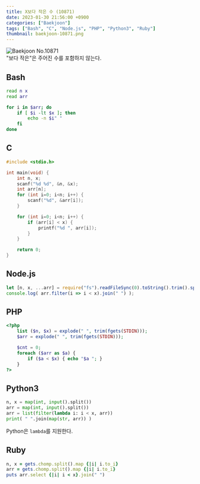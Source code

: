 ```yaml
---
title: X보다 작은 수 (10871)
date: 2023-01-30 21:56:00 +0900
categories: ["Baekjoon"]
tags: ["Bash", "C", "Node.js", "PHP", "Python3", "Ruby"]
thumbnail: baekjoon-10871.png
---
```


![Baekjoon No.10871](baekjoon-10871.png)  
"보다 작은"은 주어진 수를 포함하지 않는다.

## Bash
```bash
read n x
read arr

for i in $arr; do
	if [ $i -lt $x ]; then
		echo -n $i" "
	fi
done
```

## C
```c
#include <stdio.h>

int main(void) {
	int n, x;
	scanf("%d %d", &n, &x);
	int arr[n];
	for (int i=0; i<n; i++) {
		scanf("%d", &arr[i]);
	}

	for (int i=0; i<n; i++) {
		if (arr[i] < x) {
			printf("%d ", arr[i]);
		}
	}

	return 0;
}
```

## Node.js
```javascript
let [n, x, ...arr] = require("fs").readFileSync(0).toString().trim().split(/ |\n/).map(Number);
console.log( arr.filter(i => i < x).join(" ") );
```

## PHP
```php
<?php
	list ($n, $x) = explode(" ", trim(fgets(STDIN)));
	$arr = explode(" ", trim(fgets(STDIN)));

	$cnt = 0;
	foreach ($arr as $a) {
		if ($a < $x) { echo "$a "; }
	}
?>
```

## Python3
```python
n, x = map(int, input().split())
arr = map(int, input().split())
arr = list(filter(lambda i: i < x, arr))
print( " ".join(map(str, arr)) )
```
Python은 `lambda`를 지원한다.

## Ruby
```ruby
n, x = gets.chomp.split().map {|i| i.to_i}
arr = gets.chomp.split().map {|i| i.to_i}
puts arr.select {|i| i < x}.join(" ")
```
